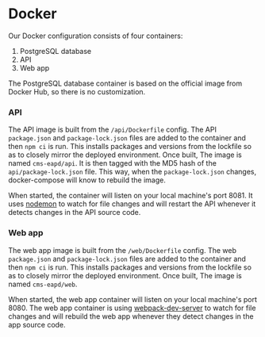 # Docker

Our Docker configuration consists of four containers:

1. PostgreSQL database
2. API
3. Web app

The PostgreSQL database container is based on the official image from Docker
Hub, so there is no customization.

### API

The API image is built from the `/api/Dockerfile` config. The API
`package.json` and `package-lock.json` files are added to the container and
then `npm ci` is run. This installs packages and versions from the lockfile
so as to closely mirror the deployed environment. Once built, The image is
named `cms-eapd/api`. It is then tagged with the MD5 hash of the
`api/package-lock.json` file. This way, when the `package-lock.json` changes,
docker-compose will know to rebuild the image.

When started, the container will listen on your local machine's port 8081.
It uses [nodemon](https://npm.im/nodemon) to watch for file changes and will
restart the API whenever it detects changes in the API source code.

### Web app

The web app image is built from the `/web/Dockerfile` config. The web
`package.json` and `package-lock.json` files are added to the container and
then `npm ci` is run. This installs packages and versions from the lockfile
so as to closely mirror the deployed environment. Once built, The image is
named `cms-eapd/web`.

When started, the web app container will listen on your local machine's
port 8080. The web app container is using
[webpack-dev-server](https://npm.im/webpack-dev-server) to watch for file
changes and will rebuild the web app whenever they detect changes in the
app source code.
